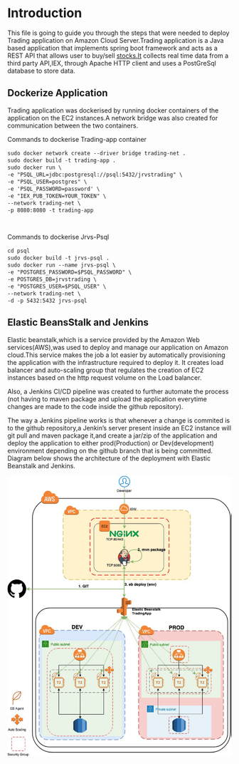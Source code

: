 

<h1 id="introduction">Introduction</h1>
<p>This file is going to guide you through the steps that were needed to deploy Trading application on Amazon Cloud Server.Trading application is a Java based application that implements spring boot framework and acts as a REST API that allows user to buy/sell <a href="http://stocks.It">stocks.It</a> collects real time data from a third party API,IEX, through Apache HTTP client and uses a PostGreSql database to store data.</p>
<h2 id="dockerize-application">Dockerize Application</h2>
<p>Trading application was dockerised by running docker containers of the application on the EC2 instances.A network bridge was also created for communication between the two containers.</p>
<p>Commands to dockerise Trading-app container</p>
<pre><code>sudo docker network create --driver bridge trading-net .
sudo docker build -t trading-app .
sudo docker run \
-e "PSQL_URL=jdbc:postgresql://psql:5432/jrvstrading" \
-e "PSQL_USER=postgres" \
-e 'PSQL_PASSWORD=password' \
-e "IEX_PUB_TOKEN=YOUR_TOKEN" \
--network trading-net \
-p 8080:8080 -t trading-app

</code></pre>
<p>Commands to dockerise Jrvs-Psql</p>
<pre><code>cd psql
sudo docker build -t jrvs-psql .
sudo docker run --name jrvs-psql \
-e "POSTGRES_PASSWORD=$PSQL_PASSWORD" \
-e POSTGRES_DB=jrvstrading \
-e "POSTGRES_USER=$PSQL_USER" \
--network trading-net \
-d -p 5432:5432 jrvs-psql
</code></pre>
<h2 id="elastic-beansstalk-and-jenkins">Elastic BeansStalk and Jenkins</h2>
<p>Elastic beanstalk,which is a service provided by the Amazon Web services(AWS),was used to deploy and manage our application on Amazon cloud.This service makes the job a lot easier by automatically provisioning the application with the infrastructure required to deploy it. It creates load balancer and auto-scaling group that regulates the creation of EC2 instances based on the http request volume on the Load balancer.</p>
<p>Also, a  Jenkins CI/CD pipeline was created to further automate the process (not having to maven package and upload the application everytime changes are made to the code inside the github repository).</p>
<p>The way a Jenkins pipeline works is that whenever a change is commited is to the github repository,a Jenkin’s server present inside an EC2 instance will git pull and maven package it,and create a jar/zip of the application and deploy the application to either prod(Production) or Dev(development) environment depending on the github branch that is being committed.<br>
Diagram below shows the architecture of the deployment with Elastic Beanstalk and Jenkins.</p>
<img src="/jenkin.PNG">

